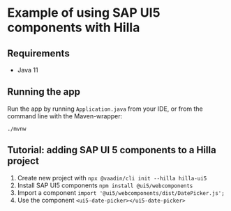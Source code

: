 # Example of using SAP UI5 components with Hilla

## Requirements

- Java 11

## Running the app

Run the app by running `Application.java` from your IDE, or from the command line with the Maven-wrapper:

```
./mvnw
```

## Tutorial: adding SAP UI 5 components to a Hilla project

1. Create new project with `npx @vaadin/cli init --hilla hilla-ui5`
2. Install SAP UI5 components `npm install @ui5/webcomponents`
3. Import a component `import '@ui5/webcomponents/dist/DatePicker.js';`
4. Use the component `<ui5-date-picker></ui5-date-picker>`
